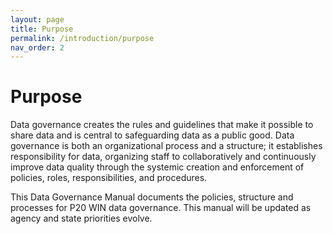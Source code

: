 ```yaml
---
layout: page
title: Purpose
permalink: /introduction/purpose
nav_order: 2
---
```


# Purpose

Data governance creates the rules and guidelines that make it possible to share data and is central to safeguarding data as a public good. Data governance is both an organizational process and a structure; it establishes responsibility for data, organizing staff to collaboratively and continuously improve data quality through the systemic creation and enforcement of policies, roles, responsibilities, and procedures. 

This Data Governance Manual documents the policies, structure and processes for P20 WIN data governance. This manual will be updated as agency and state priorities evolve. 
